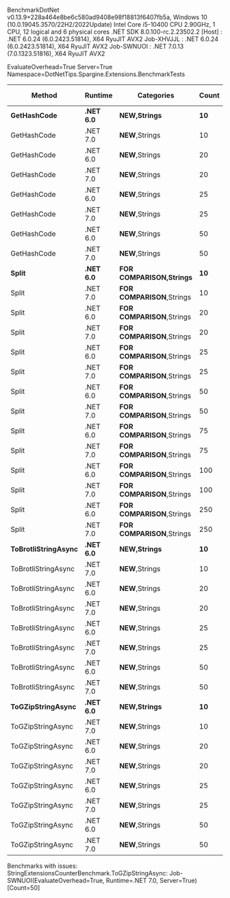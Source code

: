
BenchmarkDotNet v0.13.9+228a464e8be6c580ad9408e98f18813f6407fb5a, Windows 10 (10.0.19045.3570/22H2/2022Update)
Intel Core i5-10400 CPU 2.90GHz, 1 CPU, 12 logical and 6 physical cores
.NET SDK 8.0.100-rc.2.23502.2
  [Host]     : .NET 6.0.24 (6.0.2423.51814), X64 RyuJIT AVX2
  Job-XHVJJL : .NET 6.0.24 (6.0.2423.51814), X64 RyuJIT AVX2
  Job-SWNUOI : .NET 7.0.13 (7.0.1323.51816), X64 RyuJIT AVX2

EvaluateOverhead=True  Server=True  Namespace=DotNetTips.Spargine.Extensions.BenchmarkTests  

 Method              | Runtime  | Categories                 | Count | Mean        | Error       | StdDev      | StdErr    | Min         | Q1          | Median      | Q3          | Max         | Op/s        | CI99.9% Margin | Iterations | Kurtosis | MValue | Skewness | Rank | LogicalGroup | Baseline | Code Size | Allocated |
-------------------- |--------- |--------------------------- |------ |------------:|------------:|------------:|----------:|------------:|------------:|------------:|------------:|------------:|------------:|---------------:|-----------:|---------:|-------:|---------:|-----:|------------- |--------- |----------:|----------:|
 **GetHashCode**         | **.NET 6.0** | ****NEW**,Strings**            | **10**    |    **389.3 ns** |     **1.12 ns** |     **0.99 ns** |   **0.26 ns** |    **386.9 ns** |    **388.8 ns** |    **389.2 ns** |    **390.1 ns** |    **390.8 ns** | **2,568,972.9** |      **1.1171 ns** |      **14.00** |    **2.945** |  **2.000** |  **-0.6297** |    **1** | *****            | **No**       |     **348 B** |         **-** |
 GetHashCode         | .NET 7.0 | **NEW**,Strings            | 10    |    389.2 ns |     1.72 ns |     1.61 ns |   0.41 ns |    384.5 ns |    388.4 ns |    389.5 ns |    389.9 ns |    391.3 ns | 2,569,702.9 |      1.7177 ns |      15.00 |    5.057 |  2.000 |  -1.3658 |    1 | *            | No       |     332 B |         - |
 GetHashCode         | .NET 6.0 | **NEW**,Strings            | 20    |    772.3 ns |     1.55 ns |     1.38 ns |   0.37 ns |    770.0 ns |    771.3 ns |    772.2 ns |    773.3 ns |    774.6 ns | 1,294,864.1 |      1.5545 ns |      14.00 |    1.765 |  2.000 |   0.1573 |    3 | *            | No       |     348 B |         - |
 GetHashCode         | .NET 7.0 | **NEW**,Strings            | 20    |    770.6 ns |     3.24 ns |     3.03 ns |   0.78 ns |    762.2 ns |    769.8 ns |    771.6 ns |    772.5 ns |    773.4 ns | 1,297,761.5 |      3.2374 ns |      15.00 |    4.236 |  2.000 |  -1.4491 |    3 | *            | No       |     332 B |         - |
 GetHashCode         | .NET 6.0 | **NEW**,Strings            | 25    |    964.1 ns |     2.91 ns |     2.73 ns |   0.70 ns |    960.0 ns |    962.0 ns |    964.5 ns |    966.2 ns |    968.9 ns | 1,037,246.1 |      2.9141 ns |      15.00 |    1.631 |  2.000 |   0.0763 |    5 | *            | No       |     348 B |         - |
 GetHashCode         | .NET 7.0 | **NEW**,Strings            | 25    |  1,000.3 ns |     1.97 ns |     1.75 ns |   0.47 ns |    997.2 ns |    999.4 ns |  1,000.6 ns |  1,001.5 ns |  1,002.6 ns |   999,745.6 |      1.9690 ns |      14.00 |    1.818 |  2.000 |  -0.4526 |    6 | *            | No       |     332 B |         - |
 GetHashCode         | .NET 6.0 | **NEW**,Strings            | 50    |  1,968.5 ns |    21.53 ns |    19.08 ns |   5.10 ns |  1,946.2 ns |  1,950.7 ns |  1,962.9 ns |  1,988.1 ns |  1,992.0 ns |   507,992.7 |     21.5271 ns |      14.00 |    1.028 |  2.000 |   0.0806 |   10 | *            | No       |     348 B |         - |
 GetHashCode         | .NET 7.0 | **NEW**,Strings            | 50    |  1,991.2 ns |     0.86 ns |     0.72 ns |   0.20 ns |  1,990.2 ns |  1,990.7 ns |  1,991.2 ns |  1,991.5 ns |  1,993.0 ns |   502,209.4 |      0.8594 ns |      13.00 |    3.390 |  2.000 |   0.9400 |   10 | *            | No       |     332 B |         - |
 **Split**               | **.NET 6.0** | ****FOR COMPARISON**,Strings** | **10**    |    **758.5 ns** |     **4.89 ns** |     **4.57 ns** |   **1.18 ns** |    **753.5 ns** |    **754.6 ns** |    **757.2 ns** |    **761.0 ns** |    **767.5 ns** | **1,318,401.0** |      **4.8859 ns** |      **15.00** |    **1.828** |  **2.000** |   **0.5206** |    **2** | *****            | **No**       |   **1,409 B** |    **1472 B** |
 Split               | .NET 7.0 | **FOR COMPARISON**,Strings | 10    |    826.3 ns |    11.54 ns |    10.80 ns |   2.79 ns |    810.5 ns |    817.4 ns |    827.2 ns |    837.6 ns |    838.9 ns | 1,210,146.4 |     11.5434 ns |      15.00 |    1.238 |  2.000 |  -0.0915 |    4 | *            | No       |     872 B |    1472 B |
 Split               | .NET 6.0 | **FOR COMPARISON**,Strings | 20    |  1,434.5 ns |     8.97 ns |     8.40 ns |   2.17 ns |  1,425.2 ns |  1,427.2 ns |  1,432.7 ns |  1,439.5 ns |  1,454.0 ns |   697,104.9 |      8.9748 ns |      15.00 |    2.519 |  2.000 |   0.7787 |    7 | *            | No       |   1,409 B |    2912 B |
 Split               | .NET 7.0 | **FOR COMPARISON**,Strings | 20    |  1,606.0 ns |     5.47 ns |     5.12 ns |   1.32 ns |  1,599.1 ns |  1,601.4 ns |  1,604.7 ns |  1,610.7 ns |  1,614.1 ns |   622,663.5 |      5.4711 ns |      15.00 |    1.231 |  2.000 |   0.1463 |    8 | *            | No       |     872 B |    2912 B |
 Split               | .NET 6.0 | **FOR COMPARISON**,Strings | 25    |  1,770.9 ns |     5.66 ns |     5.30 ns |   1.37 ns |  1,763.6 ns |  1,766.4 ns |  1,771.5 ns |  1,774.6 ns |  1,779.0 ns |   564,676.3 |      5.6650 ns |      15.00 |    1.489 |  2.000 |   0.0473 |    9 | *            | No       |   1,409 B |    3632 B |
 Split               | .NET 7.0 | **FOR COMPARISON**,Strings | 25    |  2,045.3 ns |    13.24 ns |    10.34 ns |   2.98 ns |  2,019.8 ns |  2,044.8 ns |  2,047.1 ns |  2,049.0 ns |  2,061.3 ns |   488,920.7 |     13.2430 ns |      12.00 |    3.767 |  2.000 |  -1.0081 |   11 | *            | No       |     872 B |    3632 B |
 Split               | .NET 6.0 | **FOR COMPARISON**,Strings | 50    |  3,446.5 ns |    12.14 ns |    10.76 ns |   2.88 ns |  3,432.6 ns |  3,438.6 ns |  3,444.1 ns |  3,453.3 ns |  3,467.1 ns |   290,152.8 |     12.1423 ns |      14.00 |    1.972 |  2.000 |   0.5236 |   12 | *            | No       |   1,409 B |    7232 B |
 Split               | .NET 7.0 | **FOR COMPARISON**,Strings | 50    |  4,081.4 ns |    33.76 ns |    31.58 ns |   8.15 ns |  4,044.0 ns |  4,057.1 ns |  4,069.2 ns |  4,102.4 ns |  4,138.0 ns |   245,014.6 |     33.7635 ns |      15.00 |    1.741 |  2.000 |   0.5737 |   13 | *            | No       |     872 B |    7232 B |
 Split               | .NET 6.0 | **FOR COMPARISON**,Strings | 75    |  4,944.7 ns |    16.74 ns |    13.07 ns |   3.77 ns |  4,923.8 ns |  4,937.8 ns |  4,941.8 ns |  4,951.4 ns |  4,972.0 ns |   202,236.2 |     16.7401 ns |      12.00 |    2.434 |  2.000 |   0.3616 |   14 | *            | No       |   1,409 B |   10832 B |
 Split               | .NET 7.0 | **FOR COMPARISON**,Strings | 75    |  5,939.9 ns |    45.79 ns |    38.23 ns |  10.60 ns |  5,905.1 ns |  5,916.2 ns |  5,924.8 ns |  5,951.6 ns |  6,041.6 ns |   168,352.1 |     45.7857 ns |      13.00 |    4.158 |  2.000 |   1.4196 |   15 | *            | No       |     872 B |   10832 B |
 Split               | .NET 6.0 | **FOR COMPARISON**,Strings | 100   |  6,910.3 ns |    19.94 ns |    17.68 ns |   4.72 ns |  6,887.2 ns |  6,894.3 ns |  6,905.5 ns |  6,926.3 ns |  6,935.6 ns |   144,711.3 |     19.9393 ns |      14.00 |    1.211 |  2.000 |   0.1543 |   16 | *            | No       |   1,409 B |   14432 B |
 Split               | .NET 7.0 | **FOR COMPARISON**,Strings | 100   |  7,915.0 ns |    48.18 ns |    45.07 ns |  11.64 ns |  7,818.7 ns |  7,891.7 ns |  7,925.0 ns |  7,944.2 ns |  7,975.9 ns |   126,342.9 |     48.1809 ns |      15.00 |    2.263 |  2.000 |  -0.5057 |   17 | *            | No       |     872 B |   14432 B |
 Split               | .NET 6.0 | **FOR COMPARISON**,Strings | 250   | 16,698.5 ns |   192.76 ns |   180.31 ns |  46.56 ns | 16,395.0 ns | 16,621.9 ns | 16,716.0 ns | 16,790.2 ns | 17,026.7 ns |    59,885.5 |    192.7643 ns |      15.00 |    2.204 |  2.000 |   0.1468 |   20 | *            | No       |   1,409 B |   36032 B |
 Split               | .NET 7.0 | **FOR COMPARISON**,Strings | 250   | 19,658.3 ns |    50.47 ns |    42.14 ns |  11.69 ns | 19,601.9 ns | 19,636.4 ns | 19,652.9 ns | 19,670.7 ns | 19,753.3 ns |    50,869.1 |     50.4670 ns |      13.00 |    2.684 |  2.000 |   0.6485 |   21 | *            | No       |     872 B |   36032 B |
 **ToBrotliStringAsync** | **.NET 6.0** | ****NEW**,Strings**            | **10**    | **12,947.0 ns** |    **71.62 ns** |    **63.49 ns** |  **16.97 ns** | **12,822.8 ns** | **12,915.5 ns** | **12,952.5 ns** | **12,989.8 ns** | **13,063.4 ns** |    **77,238.1** |     **71.6234 ns** |      **14.00** |    **2.374** |  **2.000** |  **-0.2458** |   **18** | *****            | **No**       |     **504 B** |    **6457 B** |
 ToBrotliStringAsync | .NET 7.0 | **NEW**,Strings            | 10    | 13,477.8 ns |    86.79 ns |    81.19 ns |  20.96 ns | 13,318.8 ns | 13,438.7 ns | 13,469.6 ns | 13,534.1 ns | 13,618.3 ns |    74,196.3 |     86.7947 ns |      15.00 |    2.250 |  2.000 |  -0.2066 |   19 | *            | No       |     508 B |    6448 B |
 ToBrotliStringAsync | .NET 6.0 | **NEW**,Strings            | 20    | 22,963.7 ns |   131.43 ns |   116.51 ns |  31.14 ns | 22,684.6 ns | 22,902.2 ns | 22,965.9 ns | 23,053.8 ns | 23,118.1 ns |    43,546.9 |    131.4332 ns |      14.00 |    2.871 |  2.000 |  -0.7273 |   22 | *            | No       |     504 B |   11465 B |
 ToBrotliStringAsync | .NET 7.0 | **NEW**,Strings            | 20    | 23,146.5 ns |   166.64 ns |   155.88 ns |  40.25 ns | 22,988.0 ns | 23,016.1 ns | 23,073.7 ns | 23,267.6 ns | 23,463.1 ns |    43,203.1 |    166.6410 ns |      15.00 |    1.795 |  2.000 |   0.6026 |   22 | *            | No       |     508 B |   11392 B |
 ToBrotliStringAsync | .NET 6.0 | **NEW**,Strings            | 25    | 25,647.7 ns |   167.12 ns |   156.32 ns |  40.36 ns | 25,424.8 ns | 25,538.8 ns | 25,629.4 ns | 25,732.6 ns | 26,011.0 ns |    38,989.8 |    167.1195 ns |      15.00 |    2.672 |  2.000 |   0.6016 |   24 | *            | No       |     504 B |   13913 B |
 ToBrotliStringAsync | .NET 7.0 | **NEW**,Strings            | 25    | 26,701.5 ns |   216.92 ns |   181.14 ns |  50.24 ns | 26,523.8 ns | 26,581.2 ns | 26,657.4 ns | 26,775.5 ns | 27,169.3 ns |    37,451.1 |    216.9167 ns |      13.00 |    3.736 |  2.000 |   1.2219 |   25 | *            | No       |     508 B |   13929 B |
 ToBrotliStringAsync | .NET 6.0 | **NEW**,Strings            | 50    | 44,666.6 ns |   579.34 ns |   541.91 ns | 139.92 ns | 43,963.9 ns | 44,181.7 ns | 44,665.9 ns | 45,137.5 ns | 45,560.8 ns |    22,388.1 |    579.3367 ns |      15.00 |    1.413 |  2.000 |   0.1660 |   30 | *            | No       |     504 B |   26481 B |
 ToBrotliStringAsync | .NET 7.0 | **NEW**,Strings            | 50    | 43,033.3 ns |   285.19 ns |   252.81 ns |  67.57 ns | 42,788.9 ns | 42,839.6 ns | 42,981.4 ns | 43,139.0 ns | 43,687.7 ns |    23,237.8 |    285.1914 ns |      14.00 |    3.561 |  2.000 |   1.1184 |   29 | *            | No       |     508 B |   26441 B |
 **ToGZipStringAsync**   | **.NET 6.0** | ****NEW**,Strings**            | **10**    | **24,432.9 ns** |   **191.69 ns** |   **169.93 ns** |  **45.42 ns** | **24,179.5 ns** | **24,345.9 ns** | **24,376.0 ns** | **24,501.6 ns** | **24,832.3 ns** |    **40,928.5** |    **191.6949 ns** |      **14.00** |    **2.894** |  **2.000** |   **0.6947** |   **23** | *****            | **No**       |     **504 B** |    **6681 B** |
 ToGZipStringAsync   | .NET 7.0 | **NEW**,Strings            | 10    | 27,145.3 ns |   200.03 ns |   187.11 ns |  48.31 ns | 26,834.8 ns | 27,032.8 ns | 27,096.7 ns | 27,234.6 ns | 27,507.6 ns |    36,838.8 |    200.0327 ns |      15.00 |    2.123 |  2.000 |   0.3837 |   26 | *            | No       |     508 B |    6697 B |
 ToGZipStringAsync   | .NET 6.0 | **NEW**,Strings            | 20    | 34,203.7 ns |   208.66 ns |   195.18 ns |  50.40 ns | 33,793.2 ns | 34,096.0 ns | 34,194.7 ns | 34,308.7 ns | 34,581.8 ns |    29,236.6 |    208.6631 ns |      15.00 |    2.642 |  2.000 |  -0.0088 |   27 | *            | No       |     504 B |   11594 B |
 ToGZipStringAsync   | .NET 7.0 | **NEW**,Strings            | 20    | 39,002.5 ns |   284.81 ns |   266.41 ns |  68.79 ns | 38,580.8 ns | 38,812.6 ns | 39,069.0 ns | 39,160.7 ns | 39,564.1 ns |    25,639.4 |    284.8065 ns |      15.00 |    2.244 |  2.000 |   0.1755 |   28 | *            | No       |     508 B |   11561 B |
 ToGZipStringAsync   | .NET 6.0 | **NEW**,Strings            | 25    | 38,927.3 ns |   226.07 ns |   211.47 ns |  54.60 ns | 38,539.3 ns | 38,781.0 ns | 38,943.1 ns | 39,070.6 ns | 39,394.0 ns |    25,688.9 |    226.0737 ns |      15.00 |    2.712 |  2.000 |   0.1682 |   28 | *            | No       |     504 B |   14058 B |
 ToGZipStringAsync   | .NET 7.0 | **NEW**,Strings            | 25    | 43,233.0 ns |   581.50 ns |   543.94 ns | 140.44 ns | 42,328.8 ns | 42,847.3 ns | 43,351.8 ns | 43,594.0 ns | 44,045.9 ns |    23,130.5 |    581.5006 ns |      15.00 |    1.630 |  2.000 |  -0.2051 |   29 | *            | No       |     508 B |   14009 B |
 ToGZipStringAsync   | .NET 6.0 | **NEW**,Strings            | 50    | 73,350.0 ns | 1,431.81 ns | 1,591.45 ns | 365.10 ns | 71,222.4 ns | 72,195.0 ns | 72,827.7 ns | 74,384.2 ns | 76,375.3 ns |    13,633.3 |  1,431.8116 ns |      19.00 |    1.964 |  2.000 |   0.5752 |   31 | *            | No       |     504 B |   26349 B |
 ToGZipStringAsync   | .NET 7.0 | **NEW**,Strings            | 50    |          NA |          NA |          NA |        NA |          NA |          NA |          NA |          NA |          NA |          NA |             NA |         NA |       NA |     NA |       NA |    ? | *            | No       |        NA |        NA |

Benchmarks with issues:
  StringExtensionsCounterBenchmark.ToGZipStringAsync: Job-SWNUOI(EvaluateOverhead=True, Runtime=.NET 7.0, Server=True) [Count=50]
